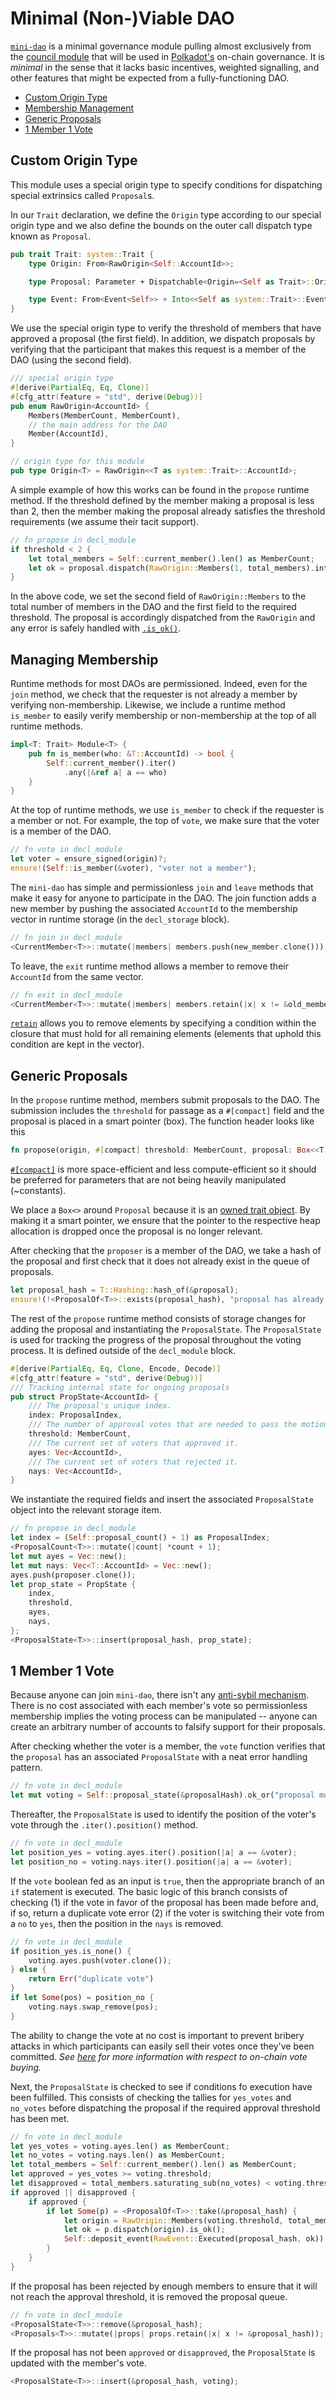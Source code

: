 # Minimal (Non-)Viable DAO

[`mini-dao`](https://github.com/4meta5/mini-dao) is a minimal governance module pulling almost exclusively from the [council module](https://github.com/paritytech/substrate/tree/master/srml/council) that will be used in [Polkadot's](https://research.web3.foundation/en/latest/polkadot/) on-chain governance. It is *minimal* in the sense that it lacks basic incentives, weighted signalling, and other features that might be expected from a fully-functioning DAO.

* [Custom Origin Type](#origin)
* [Membership Management](#member)
* [Generic Proposals](#propose)
* [1 Member 1 Vote](#vote)

## Custom Origin Type <a name = "origin"></a>

This module uses a special origin type to specify conditions for dispatching special extrinsics called `Proposal`s. 

In our `Trait` declaration, we define the `Origin` type according to our special origin type and we also define the bounds on the outer call dispatch type known as `Proposal`.

```rust
pub trait Trait: system::Trait {
	type Origin: From<RawOrigin<Self::AccountId>>;

	type Proposal: Parameter + Dispatchable<Origin=<Self as Trait>::Origin>;

	type Event: From<Event<Self>> + Into<<Self as system::Trait>::Event>;
}
```

We use the special origin type to verify the threshold of members that have approved a proposal (the first field). In addition, we dispatch proposals by verifying that the participant that makes this request is a member of the DAO (using the second field).

```rust
/// special origin type
#[derive(PartialEq, Eq, Clone)]
#[cfg_attr(feature = "std", derive(Debug))]
pub enum RawOrigin<AccountId> {
	Members(MemberCount, MemberCount),
	// the main address for the DAO
	Member(AccountId),
}

// origin type for this module
pub type Origin<T> = RawOrigin<<T as system::Trait>::AccountId>; 
```

A simple example of how this works can be found in the `propose` runtime method. If the threshold defined by the member making a proposal is less than 2, then the member making the proposal already satisfies the threshold requirements (we assume their tacit support).

```rust
// fn propose in decl_module
if threshold < 2 {
	let total_members = Self::current_member().len() as MemberCount;
	let ok = proposal.dispatch(RawOrigin::Members(1, total_members).into()).is_ok();
}
```

In the above code, we set the second field of `RawOrigin::Members` to the total number of members in the DAO and the first field to the required threshold. The proposal is accordingly dispatched from the `RawOrigin` and any error is safely handled with [`.is_ok()`](https://doc.rust-lang.org/std/result/).

## Managing Membership <a name = "member"></a>

Runtime methods for most DAOs are permissioned. Indeed, even for the `join` method, we check that the requester is not already a member by verifying non-membership. Likewise, we include a runtime method `is_member` to easily verify membership or non-membership at the top of all runtime methods.

```rust
impl<T: Trait> Module<T> {
	pub fn is_member(who: &T::AccountId) -> bool {
		Self::current_member().iter()
			.any(|&ref a| a == who)
	}
}
```

At the top of runtime methods, we use `is_member` to check if the requester is a member or not. For example, the top of `vote`, we make sure that the voter is a member of the DAO.

```rust
// fn vote in decl_module
let voter = ensure_signed(origin)?;
ensure!(Self::is_member(&voter), "voter not a member");
```

The `mini-dao` has simple and permissionless `join` and `leave` methods that make it easy for anyone to participate in the DAO. The join function adds a new member by pushing the associated `AccountId` to the membership vector in runtime storage (in the `decl_storage` block).

```rust
// fn join in decl_module
<CurrentMember<T>>::mutate(|members| members.push(new_member.clone()));
```

To leave, the `exit` runtime method allows a member to remove their `AccountId` from the same vector.

```rust
// fn exit in decl_module
<CurrentMember<T>>::mutate(|members| members.retain(|x| x != &old_member));
```

[`retain`](https://doc.rust-lang.org/std/vec/struct.Vec.html#method.retain) allows you to remove elements by specifying a condition within the closure that must hold for all remaining elements (elements that uphold this condition are kept in the vector).

## Generic Proposals

In the `propose` runtime method, members submit proposals to the DAO. The submission includes the `threshold` for passage as a `#[compact]` field and the proposal is placed in a smart pointer (box). The function header looks like this

```rust
fn propose(origin, #[compact] threshold: MemberCount, proposal: Box<<T as Trait>::Proposal>)
```

[`#[compact]`](https://crates.parity.io/parity_codec/struct.Compact.html) is more space-efficient and less compute-efficient so it should be preferred for parameters that are not being heavily manipulated (~constants). 

We place a `Box<>` around `Proposal` because it is an [owned trait object](https://users.rust-lang.org/t/when-should-i-use-box-t/4411/2). By making it a smart pointer, we ensure that the pointer to the respective heap allocation is dropped once the proposal is no longer relevant.

After checking that the `proposer` is a member of the DAO, we take a hash of the proposal and first check that it does not already exist in the queue of proposals.

```rust
let proposal_hash = T::Hashing::hash_of(&proposal);
ensure!(!<ProposalOf<T>>::exists(proposal_hash), "proposal has already been added to the q");
```

The rest of the `propose` runtime method consists of storage changes for adding the proposal and instantiating the `ProposalState`. The `ProposalState` is used for tracking the progress of the proposal throughout the voting process. It is defined outside of the `decl_module` block.

```rust
#[derive(PartialEq, Eq, Clone, Encode, Decode)]
#[cfg_attr(feature = "std", derive(Debug))]
/// Tracking internal state for ongoing proposals
pub struct PropState<AccountId> {
	/// The proposal's unique index.
	index: ProposalIndex,
	/// The number of approval votes that are needed to pass the motion.
	threshold: MemberCount,
	/// The current set of voters that approved it.
	ayes: Vec<AccountId>,
	/// The current set of voters that rejected it.
	nays: Vec<AccountId>,
}
```

We instantiate the required fields and insert the associated `ProposalState` object into the relevant storage item.

```rust
// fn propose in decl_module
let index = (Self::proposal_count() + 1) as ProposalIndex;
<ProposalCount<T>>::mutate(|count| *count + 1);
let mut ayes = Vec::new(); 
let mut nays: Vec<T::AccountId> = Vec::new();
ayes.push(proposer.clone());
let prop_state = PropState {
	index, 
	threshold, 
	ayes, 
	nays,
};
<ProposalState<T>>::insert(proposal_hash, prop_state);
```

## 1 Member 1 Vote

Because anyone can join `mini-dao`, there isn't any [anti-sybil mechanism](https://en.wikipedia.org/wiki/Sybil_attack). There is no cost associated with each member's vote so permissionless membership implies the voting process can be manipulated -- anyone can create an arbitrary number of accounts to falsify support for their proposals.

After checking whether the voter is a member, the `vote` function verifies that the `proposal` has an associated `ProposalState` with a neat error handling pattern.

```rust
// fn vote in decl_module
let mut voting = Self::proposal_state(&proposalHash).ok_or("proposal must exist")?;
```

Thereafter, the `ProposalState` is used to identify the position of the voter's vote through the `.iter().position()` method.

```rust
// fn vote in decl_module
let position_yes = voting.ayes.iter().position(|a| a == &voter);
let position_no = voting.nays.iter().position(|a| a == &voter);
```

If the `vote` boolean fed as an input is `true`, then the appropriate branch of an `if` statement is executed. The basic logic of this branch consists of checking (1) if the vote in favor of the proposal has been made before and, if so, return a duplicate vote error (2) if the voter is switching their vote from a `no` to `yes`, then the position in the `nays` is removed.

```rust
// fn vote in decl_module
if position_yes.is_none() {
    voting.ayes.push(voter.clone());
} else {
    return Err("duplicate vote")
}
if let Some(pos) = position_no {
    voting.nays.swap_remove(pos);
}
```

The ability to change the vote at no cost is important to prevent bribery attacks in which participants can easily sell their votes once they've been committed. *See [here](http://hackingdistributed.com/2018/07/02/on-chain-vote-buying/) for more information with respect to on-chain vote buying.*

Next, the `ProposalState` is checked to see if conditions fo execution have been fulfilled. This consists of checking the tallies for `yes_votes` and `no_votes` before dispatching the proposal if the required approval threshold has been met.

```rust
// fn vote in decl_module
let yes_votes = voting.ayes.len() as MemberCount;
let no_votes = voting.nays.len() as MemberCount;
let total_members = Self::current_member().len() as MemberCount;
let approved = yes_votes >= voting.threshold;
let disapproved = total_members.saturating_sub(no_votes) < voting.threshold;
if approved || disapproved {
    if approved {
		if let Some(p) = <ProposalOf<T>>::take(&proposal_hash) {
			let origin = RawOrigin::Members(voting.threshold, total_members).into();
			let ok = p.dispatch(origin).is_ok();
			Self::deposit_event(RawEvent::Executed(proposal_hash, ok));
		}
	}
}
```

If the proposal has been rejected by enough members to ensure that it will not reach the approval threshold, it is removed the proposal queue.

```rust
// fn vote in decl_module
<ProposalState<T>>::remove(&proposal_hash);
<Proposals<T>>::mutate(|props| props.retain(|x| x != &proposal_hash));
```

If the proposal has not been `approved` or `disapproved`, the `ProposalState` is updated with the member's vote.

```rust
<ProposalState<T>>::insert(&proposal_hash, voting);
```